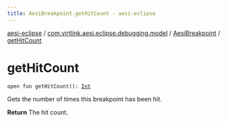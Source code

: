 ```yaml
---
title: AesiBreakpoint.getHitCount - aesi-eclipse
---
```


[aesi-eclipse](../../index.html) / [com.virtlink.aesi.eclipse.debugging.model](../index.html) / [AesiBreakpoint](index.html) / [getHitCount](.)

# getHitCount

`open fun getHitCount(): `[`Int`](https://kotlinlang.org/api/latest/jvm/stdlib/kotlin/-int/index.html)

Gets the number of times this breakpoint has been hit.

**Return**
The hit count.

